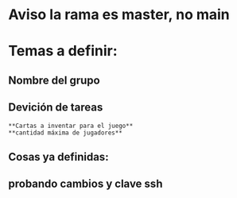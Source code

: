 # Aviso la rama es master, no main
#  Temas a definir:
##  **Nombre del grupo**
##  **Devición de tareas**
    **Cartas a inventar para el juego**
    **cantidad máxima de jugadores**

## Cosas ya definidas:


## probando cambios y clave ssh

